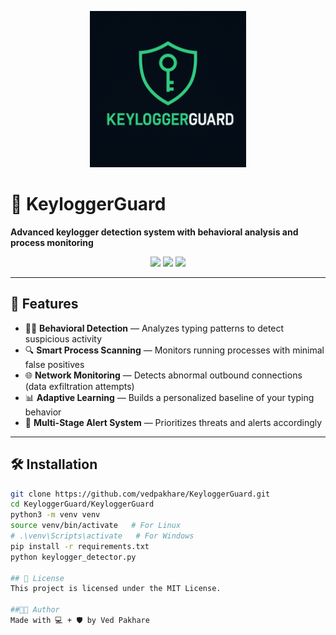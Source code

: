 <p align="center">
  <img src="assets/logo.png" alt="KeyloggerGuard Logo" width="250"/>
</p>

# 🔐 KeyloggerGuard

**Advanced keylogger detection system with behavioral analysis and process monitoring**

<p align="center">
  <img src="https://img.shields.io/badge/python-3.8+-blue.svg">
  <img src="https://img.shields.io/badge/platform-Windows%20%7C%20Linux-lightgrey">
  <a href="LICENSE"><img src="https://img.shields.io/badge/license-MIT-green"></a>
</p>

---

## 🚀 Features

- 🕵️‍♂️ **Behavioral Detection** — Analyzes typing patterns to detect suspicious activity
- 🔍 **Smart Process Scanning** — Monitors running processes with minimal false positives
- 🌐 **Network Monitoring** — Detects abnormal outbound connections (data exfiltration attempts)
- 📊 **Adaptive Learning** — Builds a personalized baseline of your typing behavior
- 🚨 **Multi-Stage Alert System** — Prioritizes threats and alerts accordingly

---

## 🛠️ Installation

```bash
git clone https://github.com/vedpakhare/KeyloggerGuard.git
cd KeyloggerGuard/KeyloggerGuard
python3 -m venv venv
source venv/bin/activate   # For Linux
# .\venv\Scripts\activate   # For Windows
pip install -r requirements.txt
python keylogger_detector.py

## 📄 License 
This project is licensed under the MIT License.

##👨‍💻 Author
Made with 💻 + 🛡️ by Ved Pakhare


